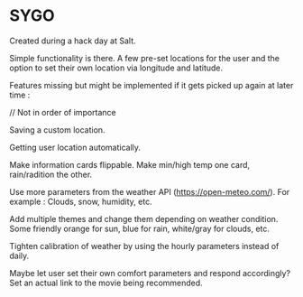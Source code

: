 # SYGO

Created during a hack day at Salt.

Simple functionality is there. A few pre-set locations for the user and the option to set their own location via longitude and latitude.

Features missing but might be implemented if it gets picked up again at later time :

  // Not in order of importance

  Saving a custom location.
  
  Getting user location automatically.
  
  Make information cards flippable. Make min/high temp one card, rain/radition the other.
  
  Use more parameters from the weather API (https://open-meteo.com/). For example : Clouds, snow, humidity, etc.
  
  Add multiple themes and change them depending on weather condition. Some friendly orange for sun, blue for rain, white/gray for clouds, etc.
  
  Tighten calibration of weather by using the hourly parameters instead of daily.
  
  Maybe let user set their own comfort parameters and respond accordingly?
  Set an actual link to the movie being recommended.
  
